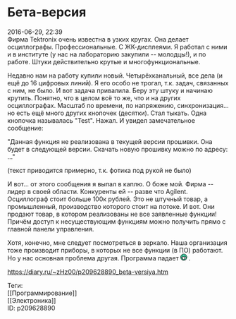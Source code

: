 Бета-версия
============

   
 2016-06-29, 22:39   
  Фирма Tektronix очень известна в узких кругах. Она делает осциллографы. Профессиональные. С ЖК-дисплеями. Я работал с ними и в институте (у нас на лабораторию закупили -- молодцы!), и по работе. Штуки действительно крутые и многофункциональные.   
   
 Недавно нам на работу купили новый. Четырёхканальный, все дела (и ещё до 16 цифровых линий). Я его особо не трогал, т.к. задач, связанных с ним, не было. И вот задача привалила. Беру эту штуку и начинаю крутить. Понятно, что в целом всё то же, что и на других осциллографах. Масштаб по времени, по напряжению, синхронизация... но есть ещё много других кнопочек (десятки). Стал тыкать. Одна кнопочка называлась "Test". Нажал. И увидел замечательное сообщение:   
   
 "Данная функция не реализована в текущей версии прошивки. Она будет в следующей версии. Скачать новую прошивку можно по адресу: ..."   
   
 (текст приводится примерно, т.к. фотика под рукой не было)   
   
 И вот... от этого сообщения я выпал в каплю. О боже мой. Фирма -- лидер в своей области. Конкуренты ей -- разве что Agilent. Осциллограф стоит больше 100к рублей. Это не штучный товар, а промышленный, производство которого стоит на потоке. И вот. Они продают товар, в котором реализованы не все заявленные функции! Причём доступ к несуществующим функциям можно получить прямо с главной панели управления.   
   
 Хотя, конечно, мне следует посмотреться в зеркало. Наша организация тоже производит приборы, в которых не все функции (в ПО) работают. Но у нас основная проблема другая. Программа падает ![:D](pics/1131.gif) .   
    
 <https://diary.ru/~zHz00/p209628890_beta-versiya.htm>   
   
 Теги:   
 [[Программирование]]   
 [[Электроника]]   
 ID: p209628890
